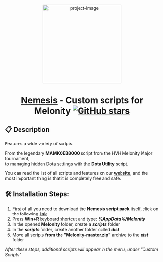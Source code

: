 
<p align="center"><img width="256.5" height="256" src="https://github.com/nofrfa/Melonity/assets/72886464/dab6f79b-f890-468d-adbe-33b8369379b5" alt="project-image"></p>

<h1 align="center" id="title"><a href="https://melonity.ru/en">Nemesis</a> - Custom scripts for Melonity 
  <a href="https://github.com/nofrfa/Melonity/stargazers">
    <img src="https://img.shields.io/github/stars/nofrfa/Melonity.svg?style=flat" alt="GitHub stars">
  </a>
</h1>

<h2 id="description">📋 Description</h2>

Features a wide variety of scripts. 

From the legendary <b>MAMKOEB8000</b> script from the HVH Melonity Major tournament,<br>
to managing hidden Dota settings with the <b>Dota Utility</b> script.

You can read the list of all scripts and features on our [**website**](https://melonity.ru/en/scripts), and the most important thing is that it is completely free and safe.

<h2 id="installation">🛠️ Installation Steps:</h2>

1. First of all you need to download the **Nemesis script pack** itself, click on the following [**link**](https://github.com/nofrfa/Melonity/archive/refs/heads/master.zip)
2. Press **Win+R** keyboard shortcut and type: **_%AppData%/Melonity_**
3. In the opened **Melonity** folder, create a **_scripts_** folder
4. In the **_scripts_** folder, create another folder called **_dist_**
5. Move all scripts **from the "Melonity-master.zip"** archive to the **_dist_** folder

_After these steps, additional scripts will appear in the menu, under "Custom Scripts"_
